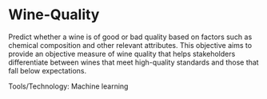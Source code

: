 # Wine-Quality

Predict whether a wine is of good or bad quality based on factors such as chemical composition and other relevant attributes. This objective aims to provide an objective measure of wine quality that helps stakeholders differentiate between wines that meet high-quality standards and those that fall below expectations.

Tools/Technology: Machine learning
